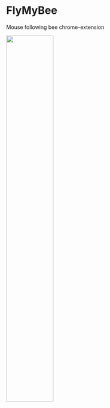 # FlyMyBee
Mouse following bee chrome-extension
<div style="text-alig:center;">
  <img style="width:50%;" src="https://ik.imagekit.io/lq3uy4twp3/buzzbee-min_lircZmXhZ.gif?ik-sdk-version=javascript-1.4.3&updatedAt=1666523647881"/>
</div>
